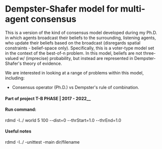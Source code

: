 # Dempster-Shafer model for multi-agent consensus

This is a version of the kind of consensus model developed during my Ph.D. in which agents broadcast their beliefs to the surrounding, listening agents, who update their beliefs based on the broadcast (disregards spatial constraints - belief-space only). Specifically, this is a voter-type model set in the context of the best-of-n problem. In this model, beliefs are not three-valued w/ (imprecise) probability, but instead are represented in Dempster-Shafer's theory of evidence.

We are interested in looking at a range of problems within this model, including:

- Consensus operator (Ph.D.) vs Dempster's rule of combination.

#### Part of project T-B PHASE | 2017 - 2022__

#### Run command:

rdmd -I../ world 5 100 --dist=0 --thrStart=1.0 --thrEnd=1.0

#### Useful notes

rdmd -I../ -unittest -main dir/filename
